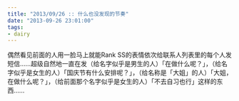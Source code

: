 ```yaml
---
title: "2013/09/26 :: 什么也没发现的节奏"
date: "2013-09-26 23:01:00"
tags:
- dairy
---
```

偶然看见前面的人用一脸马上就能Rank SS的表情依次给联系人列表里的每个人发短信……超级自然地一直在发（给名字似乎是男生的人）「在做什么呢？」，（给名字似乎是女生的人）「国庆节有什么安排呢？」，（给名称是「大姐」的人）「大姐，在做什么呢？」，（给前面那个名字似乎是女生的人）「不去自习也行」这样的东西……